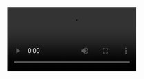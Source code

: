 <video controls>
    <source src="./ProjectVideo.mkv" type="video/x-matroska">
    Your browser does not support the video tag.
</video>
